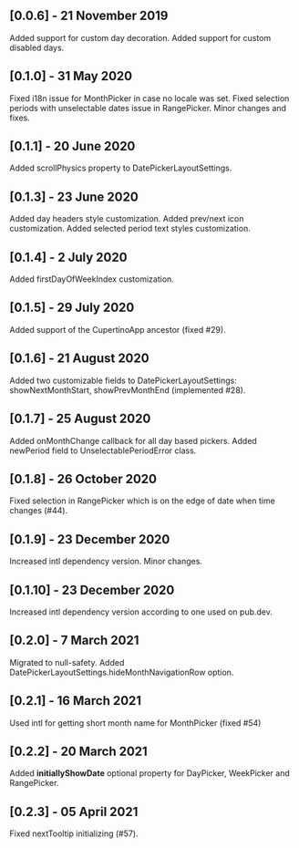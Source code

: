 ## [0.0.6] - 21 November 2019
Added support for custom day decoration.
Added support for custom disabled days.

## [0.1.0] - 31 May 2020
Fixed i18n issue for MonthPicker in case no locale was set.
Fixed selection periods with unselectable dates issue in RangePicker.
Minor changes and fixes.

## [0.1.1] - 20 June 2020
Added scrollPhysics property to DatePickerLayoutSettings.

## [0.1.3] - 23 June 2020
Added day headers style customization.
Added prev/next icon customization.
Added selected period text styles customization.

## [0.1.4] - 2 July 2020
Added firstDayOfWeekIndex customization.

## [0.1.5] - 29 July 2020
Added support of the CupertinoApp ancestor (fixed #29).

## [0.1.6] - 21 August 2020
Added two customizable fields to DatePickerLayoutSettings: showNextMonthStart, showPrevMonthEnd (implemented #28).

## [0.1.7] - 25 August 2020
Added onMonthChange callback for all day based pickers.
Added newPeriod field to UnselectablePeriodError class.

## [0.1.8] - 26 October 2020
Fixed selection in RangePicker which is on the edge of date when time changes (#44).

## [0.1.9] - 23 December 2020
Increased intl dependency version.
Minor changes.

## [0.1.10] - 23 December 2020
Increased intl dependency version according to one used on pub.dev.

## [0.2.0] - 7 March 2021
Migrated to null-safety.
Added DatePickerLayoutSettings.hideMonthNavigationRow option.

## [0.2.1] - 16 March 2021
Used intl for getting short month name for MonthPicker (fixed #54)

## [0.2.2] - 20 March 2021
Added **initiallyShowDate** optional property for DayPicker, WeekPicker and RangePicker.

## [0.2.3] - 05 April 2021
Fixed nextTooltip initializing (#57).